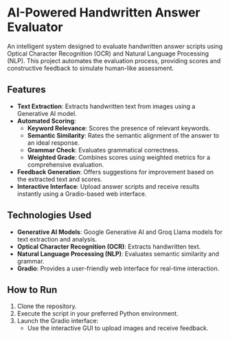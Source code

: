 # AI-Powered Handwritten Answer Evaluator

An intelligent system designed to evaluate handwritten answer scripts using Optical Character Recognition (OCR) and Natural Language Processing (NLP). This project automates the evaluation process, providing scores and constructive feedback to simulate human-like assessment.

## Features
- **Text Extraction**: Extracts handwritten text from images using a Generative AI model.
- **Automated Scoring**:
  - **Keyword Relevance**: Scores the presence of relevant keywords.
  - **Semantic Similarity**: Rates the semantic alignment of the answer to an ideal response.
  - **Grammar Check**: Evaluates grammatical correctness.
  - **Weighted Grade**: Combines scores using weighted metrics for a comprehensive evaluation.
- **Feedback Generation**: Offers suggestions for improvement based on the extracted text and scores.
- **Interactive Interface**: Upload answer scripts and receive results instantly using a Gradio-based web interface.

## Technologies Used
- **Generative AI Models**: Google Generative AI and Groq Llama models for text extraction and analysis.
- **Optical Character Recognition (OCR)**: Extracts handwritten text.
- **Natural Language Processing (NLP)**: Evaluates semantic similarity and grammar.
- **Gradio**: Provides a user-friendly web interface for real-time interaction.

## How to Run
1. Clone the repository.
2. Execute the script in your preferred Python environment.
3. Launch the Gradio interface:
   - Use the interactive GUI to upload images and receive feedback.
